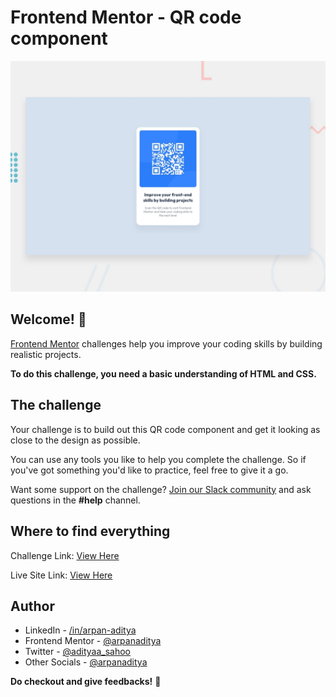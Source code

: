 # Frontend Mentor - QR code component

![Design preview for the QR code component coding challenge](./design/desktop-preview.jpg)

## Welcome! 👋

[Frontend Mentor](https://www.frontendmentor.io) challenges help you improve your coding skills by building realistic projects.

**To do this challenge, you need a basic understanding of HTML and CSS.**

## The challenge

Your challenge is to build out this QR code component and get it looking as close to the design as possible.

You can use any tools you like to help you complete the challenge. So if you've got something you'd like to practice, feel free to give it a go.

Want some support on the challenge? [Join our Slack community](https://www.frontendmentor.io/slack) and ask questions in the **#help** channel.

## Where to find everything

Challenge Link: [View Here](https://www.frontendmentor.io/challenges/qr-code-component-iux_sIO_H)

Live Site Link: [View Here](https://arpanaditya.github.io/QR-Code-Frontend-Mentor)

## Author

- LinkedIn - [/in/arpan-aditya](https://www.linkedin.com/in/arpan-aditya)
- Frontend Mentor - [@arpanaditya](https://www.frontendmentor.io/profile/arpanaditya)
- Twitter - [@adityaa_sahoo](https://www.twitter.com/adityaa_sahoo)
- Other Socials - [@arpanaditya](https://linktr.ee/arpanaditya)

**Do checkout and give feedbacks!** 🚀
